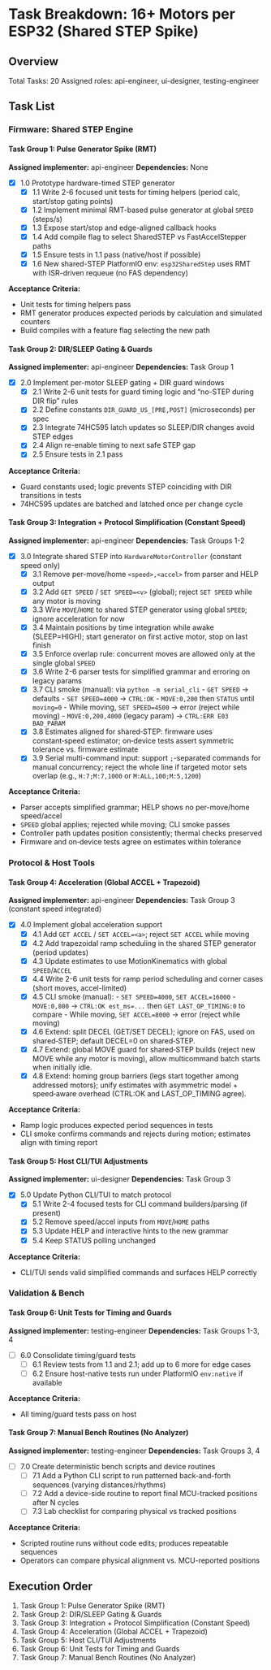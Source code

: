 # Task Breakdown: 16+ Motors per ESP32 (Shared STEP Spike)

## Overview
Total Tasks: 20
Assigned roles: api-engineer, ui-designer, testing-engineer

## Task List

### Firmware: Shared STEP Engine

#### Task Group 1: Pulse Generator Spike (RMT)
**Assigned implementer:** api-engineer
**Dependencies:** None

- [x] 1.0 Prototype hardware-timed STEP generator
  - [x] 1.1 Write 2-6 focused unit tests for timing helpers (period calc, start/stop gating points)
  - [x] 1.2 Implement minimal RMT-based pulse generator at global `SPEED` (steps/s)
  - [x] 1.3 Expose start/stop and edge-aligned callback hooks
  - [x] 1.4 Add compile flag to select SharedSTEP vs FastAccelStepper paths
  - [x] 1.5 Ensure tests in 1.1 pass (native/host if possible)
  - [x] 1.6 New shared-STEP PlatformIO env: `esp32SharedStep` uses RMT with ISR-driven requeue (no FAS dependency)

**Acceptance Criteria:**
- Unit tests for timing helpers pass
- RMT generator produces expected periods by calculation and simulated counters
- Build compiles with a feature flag selecting the new path

#### Task Group 2: DIR/SLEEP Gating & Guards
**Assigned implementer:** api-engineer
**Dependencies:** Task Group 1

- [x] 2.0 Implement per-motor SLEEP gating + DIR guard windows
  - [x] 2.1 Write 2-6 unit tests for guard timing logic and “no-STEP during DIR flip” rules
  - [x] 2.2 Define constants `DIR_GUARD_US_[PRE,POST]` (microseconds) per spec
  - [x] 2.3 Integrate 74HC595 latch updates so SLEEP/DIR changes avoid STEP edges
  - [x] 2.4 Align re-enable timing to next safe STEP gap
  - [x] 2.5 Ensure tests in 2.1 pass

**Acceptance Criteria:**
- Guard constants used; logic prevents STEP coinciding with DIR transitions in tests
- 74HC595 updates are batched and latched once per change cycle

#### Task Group 3: Integration + Protocol Simplification (Constant Speed)
**Assigned implementer:** api-engineer
**Dependencies:** Task Groups 1-2

- [x] 3.0 Integrate shared STEP into `HardwareMotorController` (constant speed only)
  - [x] 3.1 Remove per-move/home `<speed>,<accel>` from parser and HELP output
  - [x] 3.2 Add `GET SPEED` / `SET SPEED=<v>` (global); reject `SET SPEED` while any motor is moving
  - [x] 3.3 Wire `MOVE`/`HOME` to shared STEP generator using global `SPEED`; ignore acceleration for now
  - [x] 3.4 Maintain positions by time integration while awake (SLEEP=HIGH); start generator on first active motor, stop on last finish
  - [x] 3.5 Enforce overlap rule: concurrent moves are allowed only at the single global `SPEED`
  - [x] 3.6 Write 2-6 parser tests for simplified grammar and erroring on legacy params
  - [x] 3.7 CLI smoke (manual): via `python -m serial_cli`
        - `GET SPEED` → defaults
        - `SET SPEED=4000` → `CTRL:OK`
        - `MOVE:0,200` then `STATUS` until `moving=0`
        - While moving, `SET SPEED=4500` → error (reject while moving)
        - `MOVE:0,200,4000` (legacy param) → `CTRL:ERR E03 BAD_PARAM`
  - [x] 3.8 Estimates aligned for shared‑STEP: firmware uses constant‑speed estimator; on‑device tests assert symmetric tolerance vs. firmware estimate
  - [x] 3.9 Serial multi-command input: support `;`-separated commands for manual concurrency; reject the whole line if targeted motor sets overlap (e.g., `H:7;M:7,1000` or `M:ALL,100;M:5,1200`)

**Acceptance Criteria:**
- Parser accepts simplified grammar; HELP shows no per-move/home speed/accel
- `SPEED` global applies; rejected while moving; CLI smoke passes
- Controller path updates position consistently; thermal checks preserved
- Firmware and on‑device tests agree on estimates within tolerance

### Protocol & Host Tools

#### Task Group 4: Acceleration (Global ACCEL + Trapezoid)
**Assigned implementer:** api-engineer
**Dependencies:** Task Group 3 (constant speed integrated)

- [x] 4.0 Implement global acceleration support
  - [x] 4.1 Add `GET ACCEL` / `SET ACCEL=<a>`; reject `SET ACCEL` while moving
  - [x] 4.2 Add trapezoidal ramp scheduling in the shared STEP generator (period updates)
  - [x] 4.3 Update estimates to use MotionKinematics with global `SPEED`/`ACCEL`
  - [x] 4.4 Write 2-6 unit tests for ramp period scheduling and corner cases (short moves, accel-limited)
  - [x] 4.5 CLI smoke (manual):
        - `SET SPEED=4000`, `SET ACCEL=16000`
        - `MOVE:0,800` → `CTRL:OK est_ms=...` then `GET LAST_OP_TIMING:0` to compare
        - While moving, `SET ACCEL=8000` → error (reject while moving)
  - [x] 4.6 Extend: split DECEL (GET/SET DECEL); ignore on FAS, used on shared‑STEP; default DECEL=0 on shared‑STEP.
  - [x] 4.7 Extend: global MOVE guard for shared‑STEP builds (reject new MOVE while any motor is moving), allow multicommand batch starts when initially idle.
  - [x] 4.8 Extend: homing group barriers (legs start together among addressed motors); unify estimates with asymmetric model + speed‑aware overhead (CTRL:OK and LAST_OP_TIMING agree).

**Acceptance Criteria:**
- Ramp logic produces expected period sequences in tests
- CLI smoke confirms commands and rejects during motion; estimates align with timing report

#### Task Group 5: Host CLI/TUI Adjustments
**Assigned implementer:** ui-designer
**Dependencies:** Task Group 3

- [x] 5.0 Update Python CLI/TUI to match protocol
  - [x] 5.1 Write 2-4 focused tests for CLI command builders/parsing (if present)
  - [x] 5.2 Remove speed/accel inputs from `MOVE`/`HOME` paths
  - [x] 5.3 Update HELP and interactive hints to the new grammar
  - [x] 5.4 Keep STATUS polling unchanged

**Acceptance Criteria:**
- CLI/TUI sends valid simplified commands and surfaces HELP correctly

### Validation & Bench

#### Task Group 6: Unit Tests for Timing and Guards
**Assigned implementer:** testing-engineer
**Dependencies:** Task Groups 1-3, 4

- [ ] 6.0 Consolidate timing/guard tests
  - [ ] 6.1 Review tests from 1.1 and 2.1; add up to 6 more for edge cases
  - [ ] 6.2 Ensure host-native tests run under PlatformIO `env:native` if available

**Acceptance Criteria:**
- All timing/guard tests pass on host

#### Task Group 7: Manual Bench Routines (No Analyzer)
**Assigned implementer:** testing-engineer
**Dependencies:** Task Groups 3, 4

- [ ] 7.0 Create deterministic bench scripts and device routines
  - [ ] 7.1 Add a Python CLI script to run patterned back-and-forth sequences (varying distances/rhythms)
  - [ ] 7.2 Add a device-side routine to report final MCU-tracked positions after N cycles
  - [ ] 7.3 Lab checklist for comparing physical vs tracked positions

**Acceptance Criteria:**
- Scripted routine runs without code edits; produces repeatable sequences
- Operators can compare physical alignment vs. MCU-reported positions

## Execution Order
1. Task Group 1: Pulse Generator Spike (RMT)
2. Task Group 2: DIR/SLEEP Gating & Guards
3. Task Group 3: Integration + Protocol Simplification (Constant Speed)
4. Task Group 4: Acceleration (Global ACCEL + Trapezoid)
5. Task Group 5: Host CLI/TUI Adjustments
6. Task Group 6: Unit Tests for Timing and Guards
7. Task Group 7: Manual Bench Routines (No Analyzer)
